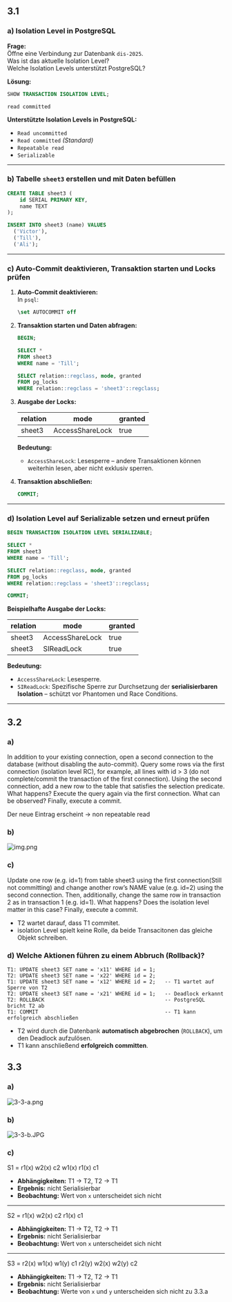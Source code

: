 ## 3.1

### a) Isolation Level in PostgreSQL

**Frage:**  
Öffne eine Verbindung zur Datenbank `dis-2025`.  
Was ist das aktuelle Isolation Level?  
Welche Isolation Levels unterstützt PostgreSQL?

**Lösung:**

```sql
SHOW TRANSACTION ISOLATION LEVEL;
```

```
read committed
```

**Unterstützte Isolation Levels in PostgreSQL:**

- `Read uncommitted`
- `Read committed` *(Standard)*
- `Repeatable read`
- `Serializable`

---

### b) Tabelle `sheet3` erstellen und mit Daten befüllen

```sql
CREATE TABLE sheet3 (
    id SERIAL PRIMARY KEY,
    name TEXT
);

INSERT INTO sheet3 (name) VALUES
  ('Victor'),
  ('Till'),
  ('Ali');
```

---

### c) Auto-Commit deaktivieren, Transaktion starten und Locks prüfen

1. **Auto-Commit deaktivieren:**  
   In `psql`:

   ```sql
   \set AUTOCOMMIT off
   ```

2. **Transaktion starten und Daten abfragen:**

   ```sql
   BEGIN;

   SELECT *
   FROM sheet3
   WHERE name = 'Till';

   SELECT relation::regclass, mode, granted
   FROM pg_locks
   WHERE relation::regclass = 'sheet3'::regclass;
   ```

3. **Ausgabe der Locks:**

   | relation | mode            | granted |
   |----------|------------------|---------|
   | sheet3   | AccessShareLock  | true    |

   **Bedeutung:**
   - `AccessShareLock`: Lesesperre – andere Transaktionen können weiterhin lesen, aber nicht exklusiv sperren.

4. **Transaktion abschließen:**

   ```sql
   COMMIT;
   ```

---

### d) Isolation Level auf Serializable setzen und erneut prüfen

```sql
BEGIN TRANSACTION ISOLATION LEVEL SERIALIZABLE;

SELECT *
FROM sheet3
WHERE name = 'Till';

SELECT relation::regclass, mode, granted
FROM pg_locks
WHERE relation::regclass = 'sheet3'::regclass;

COMMIT;
```

**Beispielhafte Ausgabe der Locks:**

| relation | mode            | granted |
|----------|------------------|---------|
| sheet3   | AccessShareLock  | true    |
| sheet3   | SIReadLock       | true    |

**Bedeutung:**
- `AccessShareLock`: Lesesperre.
- `SIReadLock`: Spezifische Sperre zur Durchsetzung der **serialisierbaren Isolation** – schützt vor Phantomen und Race Conditions.


---

## 3.2

### a)
In addition to your existing connection, open a second connection to the database (without disabling the
auto-commit). Query some rows via the first connection (isolation level RC), for example, all lines with
id > 3 (do not complete/commit the transaction of the first connection). Using the second connection,
add a new row to the table that satisfies the selection predicate. What happens? Execute the query again
via the first connection. What can be observed? Finally, execute a commit.

Der neue Eintrag erscheint -> non repeatable read

### b)
![img.png](executionWithRR.png)

### c)
Update one row (e.g. id=1) from table sheet3 using the first connection(Still not committing) and
change another row’s NAME value (e.g. id=2) using the second connection. Then, additionally, change
the same row in transaction 2 as in transaction 1 (e.g. id=1). What happens? Does the isolation level
matter in this case? Finally, execute a commit.

- T2 wartet darauf, dass T1 commitet.
- isolation Level spielt keine Rolle, da beide Transacitonen das gleiche Objekt schreiben.



### d) Welche Aktionen führen zu einem Abbruch (Rollback)?

```text
T1: UPDATE sheet3 SET name = 'x11' WHERE id = 1;
T2: UPDATE sheet3 SET name = 'x22' WHERE id = 2;
T1: UPDATE sheet3 SET name = 'x12' WHERE id = 2;   -- T1 wartet auf Sperre von T2
T2: UPDATE sheet3 SET name = 'x21' WHERE id = 1;   -- Deadlock erkannt
T2: ROLLBACK                                       -- PostgreSQL bricht T2 ab
T1: COMMIT                                         -- T1 kann erfolgreich abschließen
```
- T2 wird durch die Datenbank **automatisch abgebrochen** (`ROLLBACK`), um den Deadlock aufzulösen.
- T1 kann anschließend **erfolgreich committen**.



## 3.3

### a) 
![3-3-a.png](3-3-a.png)

### b)
![3-3-b.JPG](3-3-b.JPG)

### c)
S1 = r1(x) w2(x) c2 w1(x) r1(x) c1

- **Abhängigkeiten:** T1 → T2, T2 → T1
- **Ergebnis:** nicht Serialisierbar  
- **Beobachtung:** Wert von `x` unterscheidet sich nicht

---
S2 = r1(x) w2(x) c2 r1(x) c1

- **Abhängigkeiten:** T1 → T2, T2 → T1
- **Ergebnis:** nicht Serialisierbar    
- **Beobachtung:** Wert von `x` unterscheidet sich nicht

---
S3 = r2(x) w1(x) w1(y) c1 r2(y) w2(x) w2(y) c2

- **Abhängigkeiten:** T1 → T2, T2 → T1
- **Ergebnis:** nicht Serialisierbar  
- **Beobachtung:** Werte von `x` und `y` unterscheiden sich nicht zu 3.3.a
